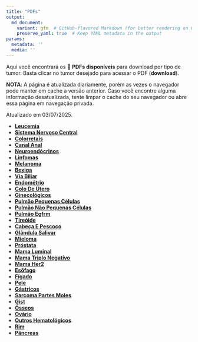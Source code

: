 ```yaml
---
title: "PDFs"
output: 
  md_document:
    variant: gfm  # GitHub-flavored Markdown (for better rendering on GitHub)
    preserve_yaml: true  # Keep YAML metadata in the output
params:
  metadata: ''
  media: ''
---
```


<script async src="https://scripts.simpleanalyticscdn.com/latest.js"></script>

Aqui você encontrará os 📝 **PDFs disponíveis** para download por tipo
de tumor. Basta clicar no tumor desejado para acessar o PDF
(**download**).

**NOTA**: A página é atualizada diariamente, porém as vezes o navegador
pode manter em cache a versão anterior. Caso você encontre alguma
informação desatualizada, tente limpar o cache do seu navegador ou abre
essa página em navegação privada.

Atualizado em 03/07/2025.

- [**Leucemia**](https://coeoralmeds-e768.restdb.io/media/686614adf63b8048001f9503?download=true)
- [**Sistema Nervoso
  Central**](https://coeoralmeds-e768.restdb.io/media/686614aef63b8048001f9507?download=true)
- [**Colorretais**](https://coeoralmeds-e768.restdb.io/media/686614b1f63b8048001f950c?download=true)
- [**Canal
  Anal**](https://coeoralmeds-e768.restdb.io/media/686614b2f63b8048001f950e?download=true)
- [**Neuroendócrinos**](https://coeoralmeds-e768.restdb.io/media/686614b4f63b8048001f9510?download=true)
- [**Linfomas**](https://coeoralmeds-e768.restdb.io/media/686614b5f63b8048001f9512?download=true)
- [**Melanoma**](https://coeoralmeds-e768.restdb.io/media/686614b6f63b8048001f9513?download=true)
- [**Bexiga**](https://coeoralmeds-e768.restdb.io/media/686614b7f63b8048001f9516?download=true)
- [**Via
  Biliar**](https://coeoralmeds-e768.restdb.io/media/686614b9f63b8048001f9517?download=true)
- [**Endométrio**](https://coeoralmeds-e768.restdb.io/media/686614baf63b8048001f9519?download=true)
- [**Colo De
  Útero**](https://coeoralmeds-e768.restdb.io/media/686614bbf63b8048001f951b?download=true)
- [**Ginecológicos**](https://coeoralmeds-e768.restdb.io/media/686614bdf63b8048001f951e?download=true)
- [**Pulmão Pequenas
  Células**](https://coeoralmeds-e768.restdb.io/media/686614bef63b8048001f9520?download=true)
- [**Pulmão Não Pequenas
  Células**](https://coeoralmeds-e768.restdb.io/media/686614bff63b8048001f9522?download=true)
- [**Pulmão
  Egfrm**](https://coeoralmeds-e768.restdb.io/media/686614c1f63b8048001f9524?download=true)
- [**Tireóide**](https://coeoralmeds-e768.restdb.io/media/686614c3f63b8048001f9528?download=true)
- [**Cabeça E
  Pescoço**](https://coeoralmeds-e768.restdb.io/media/686614c5f63b8048001f952a?download=true)
- [**Glândula
  Salivar**](https://coeoralmeds-e768.restdb.io/media/686614c6f63b8048001f952c?download=true)
- [**Mieloma**](https://coeoralmeds-e768.restdb.io/media/686614c8f63b8048001f952e?download=true)
- [**Próstata**](https://coeoralmeds-e768.restdb.io/media/686614c9f63b8048001f9530?download=true)
- [**Mama
  Luminal**](https://coeoralmeds-e768.restdb.io/media/686614ccf63b8048001f9534?download=true)
- [**Mama Triplo
  Negativo**](https://coeoralmeds-e768.restdb.io/media/686614cef63b8048001f9537?download=true)
- [**Mama
  Her2**](https://coeoralmeds-e768.restdb.io/media/686614d0f63b8048001f9539?download=true)
- [**Esôfago**](https://coeoralmeds-e768.restdb.io/media/686614d1f63b8048001f953b?download=true)
- [**Fígado**](https://coeoralmeds-e768.restdb.io/media/686614d2f63b8048001f953c?download=true)
- [**Pele**](https://coeoralmeds-e768.restdb.io/media/686614d3f63b8048001f953e?download=true)
- [**Gástricos**](https://coeoralmeds-e768.restdb.io/media/686614d5f63b8048001f953f?download=true)
- [**Sarcoma Partes
  Moles**](https://coeoralmeds-e768.restdb.io/media/686614d6f63b8048001f9541?download=true)
- [**Gist**](https://coeoralmeds-e768.restdb.io/media/686614d7f63b8048001f9543?download=true)
- [**Ósseos**](https://coeoralmeds-e768.restdb.io/media/686614d8f63b8048001f9545?download=true)
- [**Ovário**](https://coeoralmeds-e768.restdb.io/media/686614daf63b8048001f9548?download=true)
- [**Outros
  Hematológicos**](https://coeoralmeds-e768.restdb.io/media/686614dbf63b8048001f954a?download=true)
- [**Rim**](https://coeoralmeds-e768.restdb.io/media/686614dcf63b8048001f954b?download=true)
- [**Pâncreas**](https://coeoralmeds-e768.restdb.io/media/686614ddf63b8048001f954e?download=true)

